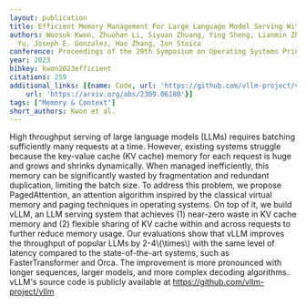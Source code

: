 ```yaml
---
layout: publication
title: Efficient Memory Management For Large Language Model Serving With Pagedattention
authors: Woosuk Kwon, Zhuohan Li, Siyuan Zhuang, Ying Sheng, Lianmin Zheng, Cody Hao
  Yu, Joseph E. Gonzalez, Hao Zhang, Ion Stoica
conference: Proceedings of the 29th Symposium on Operating Systems Principles
year: 2023
bibkey: kwon2023efficient
citations: 259
additional_links: [{name: Code, url: 'https://github.com/vllm-project/vllm'}, {name: Paper,
    url: 'https://arxiv.org/abs/2309.06180'}]
tags: ["Memory & Context"]
short_authors: Kwon et al.
---
```

High throughput serving of large language models (LLMs) requires batching
sufficiently many requests at a time. However, existing systems struggle
because the key-value cache (KV cache) memory for each request is huge and
grows and shrinks dynamically. When managed inefficiently, this memory can be
significantly wasted by fragmentation and redundant duplication, limiting the
batch size. To address this problem, we propose PagedAttention, an attention
algorithm inspired by the classical virtual memory and paging techniques in
operating systems. On top of it, we build vLLM, an LLM serving system that
achieves (1) near-zero waste in KV cache memory and (2) flexible sharing of KV
cache within and across requests to further reduce memory usage. Our
evaluations show that vLLM improves the throughput of popular LLMs by
2-4\\(\times\\) with the same level of latency compared to the state-of-the-art
systems, such as FasterTransformer and Orca. The improvement is more pronounced
with longer sequences, larger models, and more complex decoding algorithms.
vLLM's source code is publicly available at
https://github.com/vllm-project/vllm
